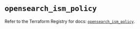 # `opensearch_ism_policy`

Refer to the Terraform Registry for docs: [`opensearch_ism_policy`](https://registry.terraform.io/providers/ferlab-ste-justine/opensearch/0.1.0/docs/resources/ism_policy).
